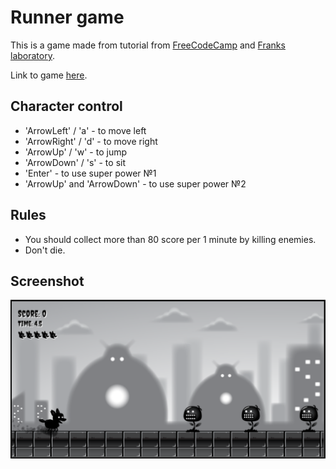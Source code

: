 # Runner game

This is a game made from tutorial from
[FreeCodeCamp](https://www.youtube.com/watch?v=GFO_txvwK_c&t=10566s) and
[Franks laboratory](https://www.youtube.com/c/Frankslaboratory/featured).

Link to game [here](https://masiuk-mykola.github.io/runner-game/).

## Сharacter control

- 'ArrowLeft' / 'a' - to move left
- 'ArrowRight' / 'd' - to move right
- 'ArrowUp' / 'w' - to jump
- 'ArrowDown' / 's' - to sit
- 'Enter' - to use super power №1
- 'ArrowUp' and 'ArrowDown' - to use super power №2

## Rules

- You should collect more than 80 score per 1 minute by killing enemies.
- Don't die.

## Screenshot

![App Screenshot](https://github.com/masiuk-mykola/runner-game/blob/main/imgs/game.png?raw=true)
